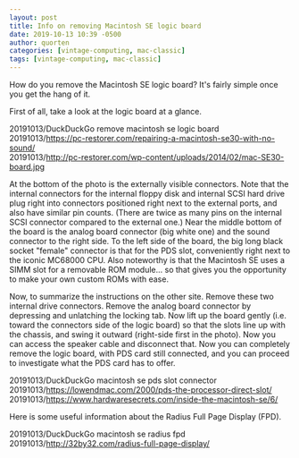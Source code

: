```yaml
---
layout: post
title: Info on removing Macintosh SE logic board
date: 2019-10-13 10:39 -0500
author: quorten
categories: [vintage-computing, mac-classic]
tags: [vintage-computing, mac-classic]
---
```


How do you remove the Macintosh SE logic board?  It's fairly simple
once you get the hang of it.

First of all, take a look at the logic board at a glance.

20191013/DuckDuckGo remove macintosh se logic board  
20191013/https://pc-restorer.com/repairing-a-macintosh-se30-with-no-sound/  
20191013/http://pc-restorer.com/wp-content/uploads/2014/02/mac-SE30-board.jpg

At the bottom of the photo is the externally visible connectors.  Note
that the internal connectors for the internal floppy disk and internal
SCSI hard drive plug right into connectors positioned right next to
the external ports, and also have similar pin counts.  (There are
twice as many pins on the internal SCSI connector compared to the
external one.)  Near the middle bottom of the board is the analog
board connector (big white one) and the sound connector to the right
side.  To the left side of the board, the big long black socket
"female" connector is that for the PDS slot, conveniently right next
to the iconic MC68000 CPU.  Also noteworthy is that the Macintosh SE
uses a SIMM slot for a removable ROM module... so that gives you the
opportunity to make your own custom ROMs with ease.

Now, to summarize the instructions on the other site.  Remove these
two internal drive connectors.  Remove the analog board connector by
depressing and unlatching the locking tab.  Now lift up the board
gently (i.e. toward the connectors side of the logic board) so that
the slots line up with the chassis, and swing it outward (right-side
first in the photo).  Now you can access the speaker cable and
disconnect that.  Now you can completely remove the logic board, with
PDS card still connected, and you can proceed to investigate what the
PDS card has to offer.

20191013/DuckDuckGo macintosh se pds slot connector  
20191013/https://lowendmac.com/2000/pds-the-processor-direct-slot/  
20191013/https://www.hardwaresecrets.com/inside-the-macintosh-se/6/

Here is some useful information about the Radius Full Page Display
(FPD).

20191013/DuckDuckGo macintosh se radius fpd  
20191013/http://32by32.com/radius-full-page-display/
